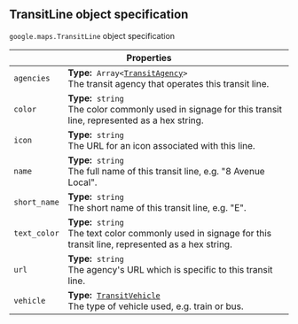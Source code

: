 <h2 id="TransitLine"> TransitLine object specification </h2><p>
<code><span itemprop="path">google.maps</span>.<span itemprop="name">TransitLine</span></code>
object specification
</p><div class="devsite-table-wrapper"><table class="properties responsive" summary="record TransitLine - Properties">
<thead>
<tr><th colspan="2">Properties</th>
</tr></thead>
<tbody>
<tr>
<td><code><span>agencies</span></code></td>
<td><div><strong>Type:</strong>&nbsp; <code>Array&lt;<a href="https://github.com/amenadiel/google-maps-documentation/blob/master/docs/TransitAgency.md">TransitAgency</a>&gt;</code></div>
<div class="desc">The transit agency that operates this transit line.</div></td>
</tr>
<tr>
<td><code><span>color</span></code></td>
<td><div><strong>Type:</strong>&nbsp; <code>string</code></div>
<div class="desc">The color commonly used in signage for this transit line, represented as a hex string.</div></td>
</tr>
<tr>
<td><code><span>icon</span></code></td>
<td><div><strong>Type:</strong>&nbsp; <code>string</code></div>
<div class="desc">The URL for an icon associated with this line.</div></td>
</tr>
<tr>
<td><code><span>name</span></code></td>
<td><div><strong>Type:</strong>&nbsp; <code>string</code></div>
<div class="desc">The full name of this transit line, e.g. "8 Avenue Local".</div></td>
</tr>
<tr>
<td><code><span>short_name</span></code></td>
<td><div><strong>Type:</strong>&nbsp; <code>string</code></div>
<div class="desc">The short name of this transit line, e.g. "E".</div></td>
</tr>
<tr>
<td><code><span>text_color</span></code></td>
<td><div><strong>Type:</strong>&nbsp; <code>string</code></div>
<div class="desc">The text color commonly used in signage for this transit line, represented as a hex string.</div></td>
</tr>
<tr>
<td><code><span>url</span></code></td>
<td><div><strong>Type:</strong>&nbsp; <code>string</code></div>
<div class="desc">The agency's URL which is specific to this transit line.</div></td>
</tr>
<tr>
<td><code><span>vehicle</span></code></td>
<td><div><strong>Type:</strong>&nbsp; <code><a href="https://github.com/amenadiel/google-maps-documentation/blob/master/docs/TransitVehicle.md">TransitVehicle</a></code></div>
<div class="desc">The type of vehicle used, e.g. train or bus.</div></td>
</tr>
</tbody>
</table></div>